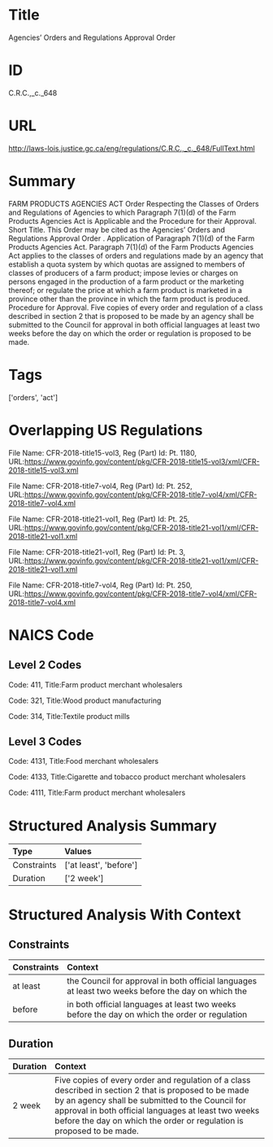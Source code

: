 # Title
Agencies’ Orders and Regulations Approval Order


# ID
C.R.C.,_c._648

# URL
http://laws-lois.justice.gc.ca/eng/regulations/C.R.C.,_c._648/FullText.html


# Summary
FARM PRODUCTS AGENCIES ACT Order Respecting the Classes of Orders and Regulations of Agencies to which Paragraph 7(1)(d) of the Farm Products Agencies Act is Applicable and the Procedure for their Approval.
Short Title.
This Order may be cited as the  Agencies’ Orders and Regulations Approval Order .
Application of Paragraph 7(1)(d) of the Farm Products Agencies Act. Paragraph 7(1)(d) of the  Farm Products Agencies Act  applies to the classes of orders and regulations made by an agency that establish a quota system by which quotas are assigned to members of classes of producers of a farm product; impose levies or charges on persons engaged in the production of a farm product or the marketing thereof; or regulate the price at which a farm product is marketed in a province other than the province in which the farm product is produced.
Procedure for Approval.
Five copies of every order and regulation of a class described in section 2 that is proposed to be made by an agency shall be submitted to the Council for approval in both official languages at least two weeks before the day on which the order or regulation is proposed to be made.


# Tags
['orders', 'act']


# Overlapping US Regulations
File Name: CFR-2018-title15-vol3, Reg (Part) Id: Pt. 1180, URL:https://www.govinfo.gov/content/pkg/CFR-2018-title15-vol3/xml/CFR-2018-title15-vol3.xml

File Name: CFR-2018-title7-vol4, Reg (Part) Id: Pt. 252, URL:https://www.govinfo.gov/content/pkg/CFR-2018-title7-vol4/xml/CFR-2018-title7-vol4.xml

File Name: CFR-2018-title21-vol1, Reg (Part) Id: Pt. 25, URL:https://www.govinfo.gov/content/pkg/CFR-2018-title21-vol1/xml/CFR-2018-title21-vol1.xml

File Name: CFR-2018-title21-vol1, Reg (Part) Id: Pt. 3, URL:https://www.govinfo.gov/content/pkg/CFR-2018-title21-vol1/xml/CFR-2018-title21-vol1.xml

File Name: CFR-2018-title7-vol4, Reg (Part) Id: Pt. 250, URL:https://www.govinfo.gov/content/pkg/CFR-2018-title7-vol4/xml/CFR-2018-title7-vol4.xml




# NAICS Code
## Level 2 Codes
Code: 411, Title:Farm product merchant wholesalers

Code: 321, Title:Wood product manufacturing

Code: 314, Title:Textile product mills




## Level 3 Codes
Code: 4131, Title:Food merchant wholesalers

Code: 4133, Title:Cigarette and tobacco product merchant wholesalers

Code: 4111, Title:Farm product merchant wholesalers







# Structured Analysis Summary
| Type        | Values                 |
|:------------|:-----------------------|
| Constraints | ['at least', 'before'] |
| Duration    | ['2 week']             |


# Structured Analysis With Context
 


## Constraints
| Constraints   | Context                                                                                            |
|:--------------|:---------------------------------------------------------------------------------------------------|
| at least      | the Council for approval in both official languages at least two weeks before the day on which the |
| before        | in both official languages at least two weeks before the day on which the order or regulation      |


## Duration
| Duration   | Context                                                                                                                                                                                                                                                                                   |
|:-----------|:------------------------------------------------------------------------------------------------------------------------------------------------------------------------------------------------------------------------------------------------------------------------------------------|
| 2 week     | Five copies of every order and regulation of a class described in section 2 that is proposed to be made by an agency shall be submitted to the Council for approval in both official languages at least two weeks before the day on which the order or regulation is proposed to be made. |


